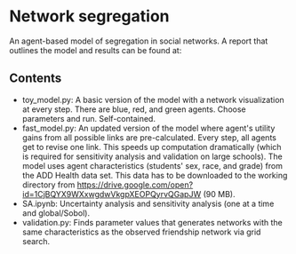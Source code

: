 # Network segregation
An agent-based model of segregation in social networks. A report that outlines the model and results can be found at: 

## Contents
* toy_model.py: A basic version of the model with a network visualization at every step. There are blue, red, and green agents. Choose parameters and run. Self-contained.
* fast_model.py: An updated version of the model where agent's utility gains from all possible links are pre-calculated. Every step,  all agents get to revise one link. This speeds up computation dramatically (which is required for sensitivity analysis and validation on large schools). The model uses agent characteristics (students' sex, race, and grade) from the ADD Health data set. This data has to be downloaded to the working directory from https://drive.google.com/open?id=1CjBQYX9WXxwgdwVkgpXEOPQyrvQGapJW (90 MB).
* SA.ipynb: Uncertainty analysis and sensitivity analysis (one at a time and global/Sobol).
* validation.py: Finds parameter values that generates networks with the same characteristics as the observed friendship network via grid search.
